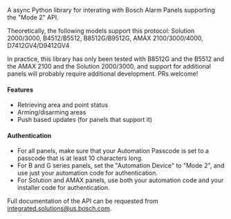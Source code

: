 A async Python library for interating with Bosch Alarm Panels supporting the "Mode 2" API.

Theoretically, the following models support this protocol: Solution 2000/3000, B4512/B5512, B8512G/B9512G, AMAX 2100/3000/4000, D7412GV4/D9412GV4

In practice, this library has only been tested with B8512G and the B5512 and the AMAX 2100 and the Solution 2000/3000, and support for additional panels will probably require additional development. PRs welcome!

#### Features
- Retrieving area and point status
- Arming/disarming areas
- Push based updates (for panels that support it)

#### Authentication
- For all panels, make sure that your Automation Passcode is set to a passcode that is at least 10 characters long.
- For B and G series panels, set the "Automation Device" to "Mode 2", and use just your automation code for authentication.
- For Solution and AMAX panels, use both your automation code and your installer code for authentication.

Full documentation of the API can be requested from
integrated.solutions@us.bosch.com.
